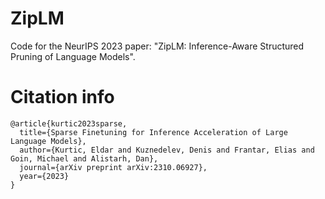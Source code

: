 # ZipLM
Code for the NeurIPS 2023 paper: "ZipLM: Inference-Aware Structured Pruning of Language Models".

# Citation info
```
@article{kurtic2023sparse,
  title={Sparse Finetuning for Inference Acceleration of Large Language Models},
  author={Kurtic, Eldar and Kuznedelev, Denis and Frantar, Elias and Goin, Michael and Alistarh, Dan},
  journal={arXiv preprint arXiv:2310.06927},
  year={2023}
}
```
